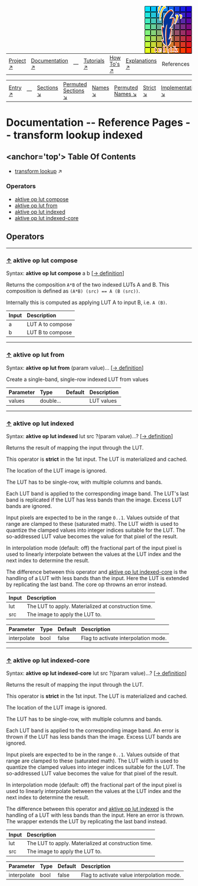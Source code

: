 <img src='../assets/aktive-logo-128.png' style='float:right;'>

||||||||
|---|---|---|---|---|---|---|
|[Project ↗](../../README.md)|[Documentation ↗](../index.md)|&mdash;|[Tutorials ↗](../tutorials.md)|[How To's ↗](../howtos.md)|[Explanations ↗](../explanations.md)|References|

|||||||||
|---|---|---|---|---|---|---|---|
|[Entry ↗](index.md)|&mdash;|[Sections ↘](bysection.md)|[Permuted Sections ↘](bypsection.md)|[Names ↘](byname.md)|[Permuted Names ↘](bypname.md)|[Strict ↘](strict.md)|[Implementations ↘](bylang.md)|

# Documentation -- Reference Pages -- transform lookup indexed

## <anchor='top'> Table Of Contents

  - [transform lookup](transform_lookup.md) ↗


### Operators

 - [aktive op lut compose](#op_lut_compose)
 - [aktive op lut from](#op_lut_from)
 - [aktive op lut indexed](#op_lut_indexed)
 - [aktive op lut indexed-core](#op_lut_indexed_core)

## Operators

---
### [↑](#top) <a name='op_lut_compose'></a> aktive op lut compose

Syntax: __aktive op lut compose__ a b [[→ definition](../../../../file?ci=trunk&ln=64&name=etc/transformer/filter/lookup.tcl)]

Returns the composition `A*B` of the two indexed LUTs A and B. This composition is defined as `(A*B) (src) == A (B (src))`.

Internally this is computed as applying LUT A to input B, i.e. `A (B)`.

|Input|Description|
|:---|:---|
|a|LUT A to compose|
|b|LUT B to compose|

---
### [↑](#top) <a name='op_lut_from'></a> aktive op lut from

Syntax: __aktive op lut from__  (param value)... [[→ definition](../../../../file?ci=trunk&ln=50&name=etc/transformer/filter/lookup.tcl)]

Create a single-band, single-row indexed LUT from values

|Parameter|Type|Default|Description|
|:---|:---|:---|:---|
|values|double...||LUT values|

---
### [↑](#top) <a name='op_lut_indexed'></a> aktive op lut indexed

Syntax: __aktive op lut indexed__ lut src ?(param value)...? [[→ definition](../../../../file?ci=trunk&ln=87&name=etc/transformer/filter/lookup.tcl)]

Returns the result of mapping the input through the LUT.

This operator is __strict__ in the 1st input. The LUT is materialized and cached.

The location of the LUT image is ignored.

The LUT has to be single-row, with multiple columns and bands.

Each LUT band is applied to the corresponding image band. The LUT's last band is replicated if the LUT has less bands than the image. Excess LUT bands are ignored.

Input pixels are expected to be in the range `0..1`. Values outside of that range are clamped to these (saturated math). The LUT width is used to quantize the clamped values into integer indices suitable for the LUT. The so-addressed LUT value becomes the value for that pixel of the result.

In interpolation mode (default: off) the fractional part of the input pixel is used to linearly interpolate between the values at the LUT index and the next index to determine the result.

The difference between this operator and [aktive op lut indexed-core](transform_lookup_indexed.md#op_lut_indexed_core) is the handling of a LUT with less bands than the input. Here the LUT is extended by replicating the last band. The core op throwns an error instead.

|Input|Description|
|:---|:---|
|lut|The LUT to apply. Materialized at construction time.|
|src|The image to apply the LUT to.|

|Parameter|Type|Default|Description|
|:---|:---|:---|:---|
|interpolate|bool|false|Flag to activate interpolation mode.|

---
### [↑](#top) <a name='op_lut_indexed_core'></a> aktive op lut indexed-core

Syntax: __aktive op lut indexed-core__ lut src ?(param value)...? [[→ definition](../../../../file?ci=trunk&ln=134&name=etc/transformer/filter/lookup.tcl)]

Returns the result of mapping the input through the LUT.

This operator is __strict__ in the 1st input. The LUT is materialized and cached.

The location of the LUT image is ignored.

The LUT has to be single-row, with multiple columns and bands.

Each LUT band is applied to the corresponding image band. An error is thrown if the LUT has less bands than the image. Excess LUT bands are ignored.

Input pixels are expected to be in the range `0..1`. Values outside of that range are clamped to these (saturated math). The LUT width is used to quantize the clamped values into integer indices suitable for the LUT. The so-addressed LUT value becomes the value for that pixel of the result.

In interpolation mode (default: off) the fractional part of the input pixel is used to linearly interpolate between the values at the LUT index and the next index to determine the result.

The difference between this operator and [aktive op lut indexed](transform_lookup_indexed.md#op_lut_indexed) is the handling of a LUT with less bands than the input. Here an error is thrown. The wrapper extends the LUT by replicating the last band instead.

|Input|Description|
|:---|:---|
|lut|The LUT to apply. Materialized at construction time.|
|src|The image to apply the LUT to.|

|Parameter|Type|Default|Description|
|:---|:---|:---|:---|
|interpolate|bool|false|Flag to activate value interpolation mode.|

